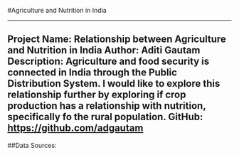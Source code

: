 #Agriculture and Nutrition in India

---
Project Name: Relationship between Agriculture and Nutrition in India
Author: Aditi Gautam
Description: Agriculture and food security is connected in India through the Public Distribution System. I would like to explore this relationship further by exploring if crop production has a relationship with nutrition, specifically fo the rural population. 
GitHub: https://github.com/adgautam
---

##Data Sources:
